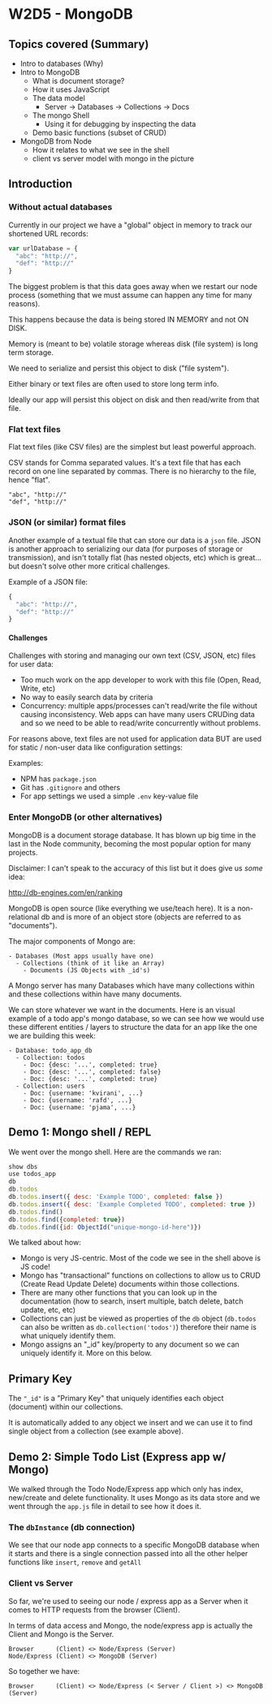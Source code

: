# W2D5 - MongoDB

## Topics covered (Summary)

* Intro to databases (Why)
* Intro to MongoDB
  * What is document storage?
  * How it uses JavaScript
  * The data model
    * Server -> Databases -> Collections -> Docs
  * The mongo Shell
    * Using it for debugging by inspecting the data
  * Demo basic functions (subset of CRUD)
* MongoDB from Node
  * How it relates to what we see in the shell
  * client vs server model with mongo in the picture


## Introduction

### Without actual databases

Currently in our project we have a "global" object in memory to track our shortened URL records:

```javascript
var urlDatabase = {
  "abc": "http://",
  "def": "http://"
}
```

The biggest problem is that this data goes away when we restart our node process (something that we must assume can happen any time for many reasons).

This happens because the data is being stored IN MEMORY and not ON DISK.

Memory is (meant to be) volatile storage whereas disk (file system) is long term storage.

We need to serialize and persist this object to  disk ("file system").

Either binary or text files are often used to store long term info.

Ideally our app will persist this object on disk and then read/write from that file.

### Flat text files

Flat text files (like CSV files) are the simplest but least powerful approach.

CSV stands for Comma separated values. It's a text file that has each record on one line separated by commas. There is no hierarchy to the file, hence "flat".

```
"abc", "http://"
"def", "http://"
```

### JSON (or similar) format files

Another example of a textual file that can store our data is a `json` file. JSON is another approach to serializing our data (for purposes of storage or transmission), and isn't totally flat (has nested objects, etc) which is great... but doesn't solve other more critical challenges.

Example of a JSON file:

```javascript
{
  "abc": "http://",
  "def": "http://"
}
```

#### Challenges

Challenges with storing and managing our own text (CSV, JSON, etc) files for user data:

- Too much work on the app developer to work with this file (Open, Read, Write, etc)
- No way to easily search data by criteria
- Concurrency: multiple apps/processes can't read/write the file without causing inconsistency. Web apps can have many users CRUDing data and so we need to be able to read/write concurrently without problems.

For reasons above, text files are not used for application data BUT are used for static / non-user data like configuration settings:

Examples:

- NPM has `package.json`
- Git has `.gitignore` and others
- For app settings we used a simple `.env` key-value file


### Enter MongoDB (or other alternatives)

MongoDB is a document storage database. It has blown up big time in the last in the Node community, becoming the most popular option for many projects.

Disclaimer: I can't speak to the accuracy of this list but it does give us _some_ idea:

<http://db-engines.com/en/ranking>

MongoDB is open source (like everything we use/teach here). It is a non-relational db and is more of an object store (objects are referred to as "documents").

The major components of Mongo are:

```
- Databases (Most apps usually have one)
  - Collections (think of it like an Array)
    - Documents (JS Objects with _id's)
```

A Mongo server has many Databases which have many collections within and these collections within have many documents.

We can store whatever we want in the documents. Here is an visual example of a todo app's mongo database, so we can see how we would use these different entities / layers to structure the data for an app like the one we are building this week:

```
- Database: todo_app_db
  - Collection: todos
    - Doc: {desc: '...', completed: true}
    - Doc: {desc: '...', completed: false}
    - Doc: {desc: '...', completed: true}
  - Collection: users
    - Doc: {username: 'kvirani', ...}
    - Doc: {username: 'rafd', ...}
    - Doc: {username: 'pjama', ...}
```

## Demo 1: Mongo shell / REPL

We went over the mongo shell. Here are the commands we ran:

```javascript
show dbs
use todos_app
db
db.todos
db.todos.insert({ desc: 'Example TODO', completed: false })
db.todos.insert({ desc: 'Example Completed TODO', completed: true })
db.todos.find()
db.todos.find({completed: true})
db.todos.find({id: ObjectId("unique-mongo-id-here")})
```

We talked about how:

- Mongo is very JS-centric. Most of the code we see in the shell above is JS code!
- Mongo has "transactional" functions on collections to allow us to CRUD (Create Read Update Delete) documents within those collections.
- There are many other functions that you can look up in the documentation (how to search, insert multiple, batch delete, batch update, etc, etc)
- Collections can just be viewed as properties of the `db` object (`db.todos` can also be written as `db.collection('todos')`) therefore their name is what uniquely identify them.
- Mongo assigns an "_id" key/property to any document so we can uniquely identify it. More on this below.

## Primary Key

The `"_id"` is a "Primary Key" that uniquely identifies each object (document) within our collections.

It is automatically added to any object we insert and we can use it to find single object from a collection (see example above).

## Demo 2: Simple Todo List (Express app w/ Mongo)

We walked through the Todo Node/Express app which only has index, new/create and delete functionality. It uses Mongo as its data store and we went through the `app.js` file in detail to see how it does it.

### The `dbInstance` (db connection)

We see that our node app connects to a specific MongoDB database when it starts and there is a single connection passed into all the other helper functions like `insert`, `remove` and `getAll`

### Client vs Server

So far, we're used to seeing our node / express app as a Server when it comes to HTTP requests from the browser (Client).

In terms of data access and Mongo, the node/express app is actually the Client and Mongo is the Server.

```
Browser      (Client) <> Node/Express (Server)
Node/Express (Client) <> MongoDB (Server)
```

So together we have:

```
Browser      (Client) <> Node/Express (< Server / Client >) <> MongoDB (Server)
```
